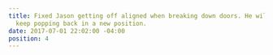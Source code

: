 ```yaml
---
title: Fixed Jason getting off aligned when breaking down doors. He will no longer
  keep popping back in a new position.
date: 2017-07-01 22:02:00 -04:00
position: 4
---
```


